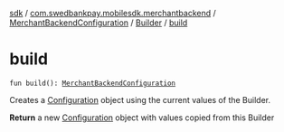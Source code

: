[sdk](../../../index.md) / [com.swedbankpay.mobilesdk.merchantbackend](../../index.md) / [MerchantBackendConfiguration](../index.md) / [Builder](index.md) / [build](./build.md)

# build

`fun build(): `[`MerchantBackendConfiguration`](../index.md)

Creates a [Configuration](../../../com.swedbankpay.mobilesdk/-configuration/index.md) object using the current values of the Builder.

**Return**
a new [Configuration](../../../com.swedbankpay.mobilesdk/-configuration/index.md) object with values copied from this Builder

